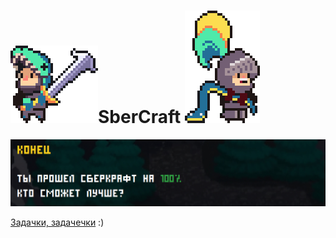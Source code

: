 # ![Питонист-старовер](pythonist0.png)SberCraft  ![Питонист-новобрядец](pythonist.png)

![Сбер возьми на работу!](SberCraft.png)

[Задачки, задачечки](https://vk.com/away.php?to=https%3A%2F%2Fsber.geecko.ru%2Fuser%2F8103%2Fresult%3Futm_source%3Dsocial&el=snippet) :)
